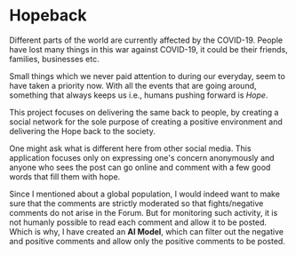 # Hopeback
Different parts of the world are currently affected by the COVID-19. People have lost many things in this war against COVID-19, it could be their friends, families, businesses etc.

Small things which we never paid attention to during our everyday, seem to have taken a priority now. With all the events that are going around, something that always keeps us i.e., humans pushing forward is *Hope*.

This project focuses on delivering the same back to people, by creating a social network for the sole purpose of creating a positive environment and delivering the Hope back to the society.

One might ask what is different here from other social media. This application focuses only on expressing one's concern anonymously and anyone who sees the post can go online and comment with a few good words that fill them with hope.

Since I mentioned about a global population, I would indeed want to make sure that the comments are strictly moderated so that fights/negative comments do not arise in the Forum. But for monitoring such activity, it is not humanly possible to read each comment and allow it to be posted. Which is why, I have created an **AI Model**, which can filter out the negative and positive comments and allow only the positive comments to be posted.
